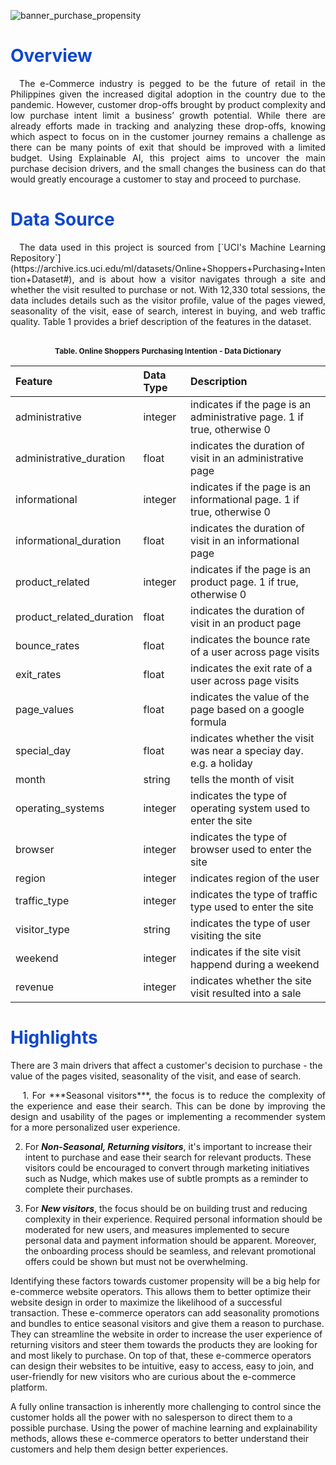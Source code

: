 ![banner_purchase_propensity](https://github.com/lorainemnrc/predict-purchase-propensity/assets/23328647/ede5eb16-d905-4dd0-af1d-b3b6abdd9db2)

<h1 style="color: #1048CB"><b>Overview</b></h1>

<p align="justify"> &emsp;The e-Commerce industry is pegged to be the future of retail in the Philippines given the increased digital adoption in the country due to the pandemic. However, customer drop-offs brought by product complexity and low purchase intent limit a business’ growth potential. While there are already efforts made in tracking and analyzing these drop-offs, knowing which aspect to focus on in the customer journey remains a challenge as there can be many points of exit that should be improved with a limited budget. Using Explainable AI, this project aims to uncover the main purchase decision drivers, and the small changes the business can do that would greatly encourage a customer to stay and proceed to purchase.</p>

<h1 style="color: #1048CB"><b>Data Source</b></h1>

<p align="justify"> &emsp;The data used in this project is sourced from [`UCI's Machine Learning Repository`](https://archive.ics.uci.edu/ml/datasets/Online+Shoppers+Purchasing+Intention+Dataset#), and is about how a visitor navigates through a site and whether the visit resulted to purchase or not. With 12,330 total sessions, the data includes details such as the visitor profile, value of the pages viewed, seasonality of the visit, ease of search, interest in buying, and web traffic quality. Table 1 provides a brief description of the features in the dataset.</p>

<br>
<center style="font-size:12px;font-style:default;"><b>Table. Online Shoppers Purchasing Intention - Data Dictionary</b></center>

|Feature    | Data Type     | Description                                                                           |
|:--------------|:-------------|:--------------------------------------------------------------------------------------|
|administrative|integer|indicates if the page is an administrative page. 1 if true, otherwise 0
|administrative_duration|float|indicates the duration of visit in an administrative page
|informational|integer|indicates if the page is an informational page. 1 if true, otherwise 0
|informational_duration|float|indicates the duration of visit in an informational page
|product_related|integer|indicates if the page is an product page. 1 if true, otherwise 0
|product_related_duration|float|indicates the duration of visit in an product page
|bounce_rates|float|indicates the bounce rate of a user across page visits
|exit_rates|float|indicates the exit rate of a user across page visits
|page_values|float|indicates the value of the page based on a google formula
|special_day|float|indicates whether the visit was near a speciay day. e.g. a holiday
|month|string|tells the month of visit
|operating_systems|integer|indicates the type of operating system used to enter the site
|browser|integer|indicates the type of browser used to enter the site
|region|integer|indicates region of the user
|traffic_type|integer|indicates the type of traffic type used to enter the site
|visitor_type|string|indicates the type of user visiting the site
|weekend|integer|indicates if the site visit happend during a weekend
|revenue|integer|indicates whether the site visit resulted into a sale


<h1 style="color: #1048CB"><b>Highlights</b></h1>

There are 3 main drivers that affect a customer's decision to purchase - the value of the pages visited, seasonality of the visit, and ease of search.

<p align="justify"> &emsp; 1. For ***Seasonal visitors***, the focus is to reduce the complexity of the experience and ease their search. This can be done by improving the design and usability of the pages or implementing a recommender system for a more personalized user experience.

2. For ***Non-Seasonal, Returning visitors***, it's important to increase their intent to purchase and ease their search for relevant products. These visitors could be encouraged to convert through marketing initiatives such as Nudge, which makes use of subtle prompts as a reminder to complete their purchases. 

3. For ***New visitors***, the focus should be on building trust and reducing complexity in their experience. Required personal information should be moderated for new users, and measures implemented to secure personal data and payment information should be apparent. Moreover, the onboarding process should be seamless, and relevant promotional offers could be shown but must not be overwhelming.

Identifying these factors towards customer propensity will be a big help for e-commerce website operators. This allows them to better optimize their website design in order to maximize the likelihood of a successful transaction. These e-commerce operators can add seasonality promotions and bundles to entice seasonal visitors and give them a reason to purchase. They can streamline the website in order to increase the user experience of returning visitors and steer them towards the products they are looking for and most likely to purchase. On top of that, these e-commerce operators can design their websites to be intuitive, easy to access, easy to join, and user-friendly for new visitors who are curious about the e-commerce platform.

A fully online transaction is inherently more challenging to control since the customer holds all the power with no salesperson to direct them to a possible purchase. Using the power of machine learning and explainability methods, allows these e-commerce operators to better understand their customers and help them design better experiences.</p>

